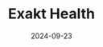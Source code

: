 ---  
layout: startup_page  
title: "Exakt Health"  
id: "exakthealth.com"  
permalink: "/exakthealthexakthealth.com09232024/"  
website: "https://exakthealth.com/"  
funding_round: "Seed"  
funding_amount: "€2M"  
investors: "Barmenia Next Strategies (BNS), ESB Invest, Backbone Ventures, Auxxo, Maximilian Tayenthal, Cornelia Oelling"  
about: "Exakt Health offers AI-based digital sports physiotherapy, certified as a medical device in Germany. Their personalized running plans dynamically adapt to individual fitness levels and injury risks, addressing the limitations of static pre-packaged plans. The company partners with health insurance providers to offer cost-effective and preventive healthcare solutions."  
markets: "Healthtech, AI, Sports, Wellness and Fitness Services"  
hq: "Spreetal, Sachsen, Germany"  
founded_year: "2021"  
linkedin: "https://www.linkedin.com/company/exakt-running"  
twitter: ""  
instagram: ""  
facebook: ""  
crunchbase: "https://www.crunchbase.com/organization/exakt-health"  
pitchbook: "https://pitchbook.com/profiles/company/468916-84"  

date_display: "23-Sep-2024"  
date: "2024-09-23"

# SEO Optimization  
meta_title: "Exakt Health - Seed Funding (€2M)"  
meta_description: "Exakt Health, Exakt Health offers AI-based digital sports physiotherapy, certified as a medical device in Germany. Their personalized running plans dynamically adap..."  
meta_keywords: "Exakt Health, Healthtech, AI, Sports, Wellness and Fitness Services, Seed funding"  
canonical_url: "https://startup.projectstartups.com/exakthealthexakthealth.com09232024/"  
---